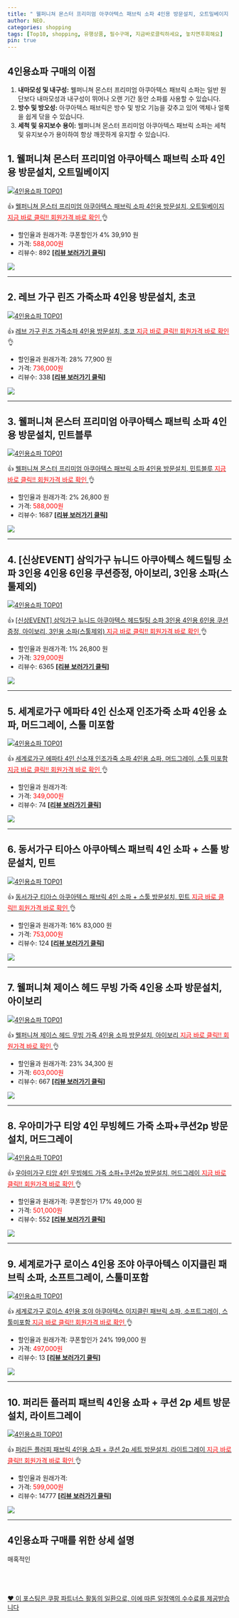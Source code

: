 ```yaml
---
title: " 웰퍼니쳐 몬스터 프리미엄 아쿠아텍스 패브릭 소파 4인용 방문설치, 오트밀베이지  가격 최저가 할인가 4인용쇼파 최저가 추천 제품 비교"
author: NEO.
categories: shopping
tags: [Top10, shopping, 유행상품, 필수구매, 지금바로클릭하세요, 놓치면후회해요]
pin: true
---
```

## 4인용쇼파 구매의 이점
1. **내마모성 및 내구성:** 웰퍼니쳐 몬스터 프리미엄 아쿠아텍스 패브릭 소파는 일반 원단보다 내마모성과 내구성이 뛰어나 오랜 기간 동안 소파를 사용할 수 있습니다.
2. **방수 및 방오성:** 아쿠아텍스 패브릭은 방수 및 방오 기능을 갖추고 있어 액체나 얼룩을 쉽게 닦을 수 있습니다.
3. **세척 및 유지보수 용이:** 웰퍼니쳐 몬스터 프리미엄 아쿠아텍스 패브릭 소파는 세척 및 유지보수가 용이하여 항상 깨끗하게 유지할 수 있습니다.

   

## 1.  웰퍼니쳐 몬스터 프리미엄 아쿠아텍스 패브릭 소파 4인용 방문설치, 오트밀베이지 

[![4인용쇼파 TOP01](https://thumbnail10.coupangcdn.com/thumbnails/remote/490x490ex/image/retail/images/322404748338317-2bbab84e-69f3-49b9-8955-3527d9205a1b.jpg)](https://link.coupang.com/re/AFFSDP?lptag=AF3617701&subid=GithubCoopas&pageKey=6342384309&traceid=V0-153&itemId=13311862384&vendorItemId=77069659562)


👍 [ 웰퍼니쳐 몬스터 프리미엄 아쿠아텍스 패브릭 소파 4인용 방문설치, 오트밀베이지  <font color=red> 지금 바로 클릭!! 회원가격 바로 확인 </font> ](https://link.coupang.com/re/AFFSDP?lptag=AF3617701&subid=GithubCoopas&pageKey=6342384309&traceid=V0-153&itemId=13311862384&vendorItemId=77069659562) 👌 


- 할인율과 원래가격: 쿠폰할인가 4%  39,910   원
- 가격: <span style='color:red'>588,000원</span>
- 리뷰수: 892  [**[리뷰 보러가기 클릭]**](https://link.coupang.com/re/AFFSDP?lptag=AF3617701&subid=GithubCoopas&pageKey=6342384309&traceid=V0-153&itemId=13311862384&vendorItemId=77069659562)

[![](/discount_price.png)](https://link.coupang.com/re/AFFSDP?lptag=AF3617701&subid=GithubCoopas&pageKey=6342384309&traceid=V0-153&itemId=13311862384&vendorItemId=77069659562)

---


   

## 2.  레브 가구 린즈 가죽소파 4인용 방문설치, 초코 

[![4인용쇼파 TOP01](https://thumbnail6.coupangcdn.com/thumbnails/remote/490x490ex/image/rs_quotation_api/tl6jsdzt/2c8058c6624b48cd856894eadaba19cd.jpg)](https://link.coupang.com/re/AFFSDP?lptag=AF3617701&subid=GithubCoopas&pageKey=6868159319&traceid=V0-153&itemId=16421506667&vendorItemId=83612390498)


👍 [ 레브 가구 린즈 가죽소파 4인용 방문설치, 초코  <font color=red> 지금 바로 클릭!! 회원가격 바로 확인 </font> ](https://link.coupang.com/re/AFFSDP?lptag=AF3617701&subid=GithubCoopas&pageKey=6868159319&traceid=V0-153&itemId=16421506667&vendorItemId=83612390498) 👌 


- 할인율과 원래가격: 28%  77,900   원
- 가격: <span style='color:red'>736,000원</span>
- 리뷰수: 338  [**[리뷰 보러가기 클릭]**](https://link.coupang.com/re/AFFSDP?lptag=AF3617701&subid=GithubCoopas&pageKey=6868159319&traceid=V0-153&itemId=16421506667&vendorItemId=83612390498)

[![](/discount_price.png)](https://link.coupang.com/re/AFFSDP?lptag=AF3617701&subid=GithubCoopas&pageKey=6868159319&traceid=V0-153&itemId=16421506667&vendorItemId=83612390498)

---


   

## 3.  웰퍼니쳐 몬스터 프리미엄 아쿠아텍스 패브릭 소파 4인용 방문설치, 민트블루 

[![4인용쇼파 TOP01](https://thumbnail6.coupangcdn.com/thumbnails/remote/490x490ex/image/retail/images/5902678217524893-e91f7050-cae9-4ad6-88f3-c2d924808e82.jpg)](https://link.coupang.com/re/AFFSDP?lptag=AF3617701&subid=GithubCoopas&pageKey=6342384309&traceid=V0-153&itemId=9785670336&vendorItemId=77069659545)


👍 [ 웰퍼니쳐 몬스터 프리미엄 아쿠아텍스 패브릭 소파 4인용 방문설치, 민트블루  <font color=red> 지금 바로 클릭!! 회원가격 바로 확인 </font> ](https://link.coupang.com/re/AFFSDP?lptag=AF3617701&subid=GithubCoopas&pageKey=6342384309&traceid=V0-153&itemId=9785670336&vendorItemId=77069659545) 👌 


- 할인율과 원래가격: 2%  26,800   원
- 가격: <span style='color:red'>588,000원</span>
- 리뷰수: 1687  [**[리뷰 보러가기 클릭]**](https://link.coupang.com/re/AFFSDP?lptag=AF3617701&subid=GithubCoopas&pageKey=6342384309&traceid=V0-153&itemId=9785670336&vendorItemId=77069659545)

[![](/discount_price.png)](https://link.coupang.com/re/AFFSDP?lptag=AF3617701&subid=GithubCoopas&pageKey=6342384309&traceid=V0-153&itemId=9785670336&vendorItemId=77069659545)

---


   

## 4.  [신상EVENT] 삼익가구 뉴니드 아쿠아텍스 헤드틸팅 소파 3인용 4인용 6인용 쿠션증정, 아이보리, 3인용 소파(스툴제외) 

[![4인용쇼파 TOP01](https://thumbnail8.coupangcdn.com/thumbnails/remote/490x490ex/image/vendor_inventory/026b/a09d4f28c79c07b8fe1ac4918b045ae50aecae5d8ecf76e0926493ada501.jpg)](https://link.coupang.com/re/AFFSDP?lptag=AF3617701&subid=GithubCoopas&pageKey=7743794325&traceid=V0-153&itemId=20841000888&vendorItemId=87908659245)


👍 [ [신상EVENT] 삼익가구 뉴니드 아쿠아텍스 헤드틸팅 소파 3인용 4인용 6인용 쿠션증정, 아이보리, 3인용 소파(스툴제외)  <font color=red> 지금 바로 클릭!! 회원가격 바로 확인 </font> ](https://link.coupang.com/re/AFFSDP?lptag=AF3617701&subid=GithubCoopas&pageKey=7743794325&traceid=V0-153&itemId=20841000888&vendorItemId=87908659245) 👌 


- 할인율과 원래가격: 1%  26,800   원
- 가격: <span style='color:red'>329,000원</span>
- 리뷰수: 6365  [**[리뷰 보러가기 클릭]**](https://link.coupang.com/re/AFFSDP?lptag=AF3617701&subid=GithubCoopas&pageKey=7743794325&traceid=V0-153&itemId=20841000888&vendorItemId=87908659245)

[![](/discount_price.png)](https://link.coupang.com/re/AFFSDP?lptag=AF3617701&subid=GithubCoopas&pageKey=7743794325&traceid=V0-153&itemId=20841000888&vendorItemId=87908659245)

---


   

## 5.  세계로가구 에파타 4인 신소재 인조가죽 소파 4인용 쇼파, 머드그레이, 스툴 미포함 

[![4인용쇼파 TOP01](https://thumbnail6.coupangcdn.com/thumbnails/remote/490x490ex/image/vendor_inventory/700e/92adc9ca3db91df638b996215543751ec88e6337a804a32b31711b35ce9f.jpg)](https://link.coupang.com/re/AFFSDP?lptag=AF3617701&subid=GithubCoopas&pageKey=6147399424&traceid=V0-153&itemId=11840169957&vendorItemId=79113518772)


👍 [ 세계로가구 에파타 4인 신소재 인조가죽 소파 4인용 쇼파, 머드그레이, 스툴 미포함  <font color=red> 지금 바로 클릭!! 회원가격 바로 확인 </font> ](https://link.coupang.com/re/AFFSDP?lptag=AF3617701&subid=GithubCoopas&pageKey=6147399424&traceid=V0-153&itemId=11840169957&vendorItemId=79113518772) 👌 


- 할인율과 원래가격: 
- 가격: <span style='color:red'>349,000원</span>
- 리뷰수: 74  [**[리뷰 보러가기 클릭]**](https://link.coupang.com/re/AFFSDP?lptag=AF3617701&subid=GithubCoopas&pageKey=6147399424&traceid=V0-153&itemId=11840169957&vendorItemId=79113518772)

[![](/discount_price.png)](https://link.coupang.com/re/AFFSDP?lptag=AF3617701&subid=GithubCoopas&pageKey=6147399424&traceid=V0-153&itemId=11840169957&vendorItemId=79113518772)

---


   

## 6.  동서가구 티아스 아쿠아텍스 패브릭 4인 소파 + 스툴 방문설치, 민트 

[![4인용쇼파 TOP01](https://thumbnail7.coupangcdn.com/thumbnails/remote/490x490ex/image/rs_quotation_api/mvmevsht/df17cebcf4c34ddd9bbe1ac759a5ac8b.jpg)](https://link.coupang.com/re/AFFSDP?lptag=AF3617701&subid=GithubCoopas&pageKey=6622798443&traceid=V0-153&itemId=15064538173&vendorItemId=82286861760)


👍 [ 동서가구 티아스 아쿠아텍스 패브릭 4인 소파 + 스툴 방문설치, 민트  <font color=red> 지금 바로 클릭!! 회원가격 바로 확인 </font> ](https://link.coupang.com/re/AFFSDP?lptag=AF3617701&subid=GithubCoopas&pageKey=6622798443&traceid=V0-153&itemId=15064538173&vendorItemId=82286861760) 👌 


- 할인율과 원래가격: 16%  83,000   원
- 가격: <span style='color:red'>753,000원</span>
- 리뷰수: 124  [**[리뷰 보러가기 클릭]**](https://link.coupang.com/re/AFFSDP?lptag=AF3617701&subid=GithubCoopas&pageKey=6622798443&traceid=V0-153&itemId=15064538173&vendorItemId=82286861760)

[![](/discount_price.png)](https://link.coupang.com/re/AFFSDP?lptag=AF3617701&subid=GithubCoopas&pageKey=6622798443&traceid=V0-153&itemId=15064538173&vendorItemId=82286861760)

---


   

## 7.  웰퍼니쳐 제이스 헤드 무빙 가죽 4인용 소파 방문설치, 아이보리 

[![4인용쇼파 TOP01](https://thumbnail7.coupangcdn.com/thumbnails/remote/490x490ex/image/rs_quotation_api/ud3pimyz/87c7ac60d41242be86812ad659a6786d.jpg)](https://link.coupang.com/re/AFFSDP?lptag=AF3617701&subid=GithubCoopas&pageKey=6865611274&traceid=V0-153&itemId=16408854015&vendorItemId=83599916632)


👍 [ 웰퍼니쳐 제이스 헤드 무빙 가죽 4인용 소파 방문설치, 아이보리  <font color=red> 지금 바로 클릭!! 회원가격 바로 확인 </font> ](https://link.coupang.com/re/AFFSDP?lptag=AF3617701&subid=GithubCoopas&pageKey=6865611274&traceid=V0-153&itemId=16408854015&vendorItemId=83599916632) 👌 


- 할인율과 원래가격: 23%  34,300   원
- 가격: <span style='color:red'>603,000원</span>
- 리뷰수: 667  [**[리뷰 보러가기 클릭]**](https://link.coupang.com/re/AFFSDP?lptag=AF3617701&subid=GithubCoopas&pageKey=6865611274&traceid=V0-153&itemId=16408854015&vendorItemId=83599916632)

[![](/discount_price.png)](https://link.coupang.com/re/AFFSDP?lptag=AF3617701&subid=GithubCoopas&pageKey=6865611274&traceid=V0-153&itemId=16408854015&vendorItemId=83599916632)

---


   

## 8.  우아미가구 티앙 4인 무빙헤드 가죽 소파+쿠션2p 방문설치, 머드그레이 

[![4인용쇼파 TOP01](https://thumbnail10.coupangcdn.com/thumbnails/remote/490x490ex/image/retail/images/2023/06/26/11/1/cfcfc61a-574d-413f-8adc-01b7f5785993.jpg)](https://link.coupang.com/re/AFFSDP?lptag=AF3617701&subid=GithubCoopas&pageKey=7424875026&traceid=V0-153&itemId=19270854636&vendorItemId=86386054671)


👍 [ 우아미가구 티앙 4인 무빙헤드 가죽 소파+쿠션2p 방문설치, 머드그레이  <font color=red> 지금 바로 클릭!! 회원가격 바로 확인 </font> ](https://link.coupang.com/re/AFFSDP?lptag=AF3617701&subid=GithubCoopas&pageKey=7424875026&traceid=V0-153&itemId=19270854636&vendorItemId=86386054671) 👌 


- 할인율과 원래가격: 쿠폰할인가 17%  49,000   원
- 가격: <span style='color:red'>501,000원</span>
- 리뷰수: 552  [**[리뷰 보러가기 클릭]**](https://link.coupang.com/re/AFFSDP?lptag=AF3617701&subid=GithubCoopas&pageKey=7424875026&traceid=V0-153&itemId=19270854636&vendorItemId=86386054671)

[![](/discount_price.png)](https://link.coupang.com/re/AFFSDP?lptag=AF3617701&subid=GithubCoopas&pageKey=7424875026&traceid=V0-153&itemId=19270854636&vendorItemId=86386054671)

---


   

## 9.  세계로가구 로이스 4인용 조야 아쿠아텍스 이지클린 패브릭 소파, 소프트그레이, 스툴미포함 

[![4인용쇼파 TOP01](https://thumbnail7.coupangcdn.com/thumbnails/remote/490x490ex/image/vendor_inventory/6c6f/b9c50fbf819ca37e677cdad7c2d84ecb4c4259107292714ed7ab07342d25.jpg)](https://link.coupang.com/re/AFFSDP?lptag=AF3617701&subid=GithubCoopas&pageKey=6514428846&traceid=V0-153&itemId=14403548939&vendorItemId=81647610797)


👍 [ 세계로가구 로이스 4인용 조야 아쿠아텍스 이지클린 패브릭 소파, 소프트그레이, 스툴미포함  <font color=red> 지금 바로 클릭!! 회원가격 바로 확인 </font> ](https://link.coupang.com/re/AFFSDP?lptag=AF3617701&subid=GithubCoopas&pageKey=6514428846&traceid=V0-153&itemId=14403548939&vendorItemId=81647610797) 👌 


- 할인율과 원래가격: 쿠폰할인가 24%  199,000   원
- 가격: <span style='color:red'>497,000원</span>
- 리뷰수: 13  [**[리뷰 보러가기 클릭]**](https://link.coupang.com/re/AFFSDP?lptag=AF3617701&subid=GithubCoopas&pageKey=6514428846&traceid=V0-153&itemId=14403548939&vendorItemId=81647610797)

[![](/discount_price.png)](https://link.coupang.com/re/AFFSDP?lptag=AF3617701&subid=GithubCoopas&pageKey=6514428846&traceid=V0-153&itemId=14403548939&vendorItemId=81647610797)

---


   

## 10.  퍼리든 플러피 패브릭 4인용 쇼파 + 쿠션 2p 세트 방문설치, 라이트그레이 

[![4인용쇼파 TOP01](https://thumbnail10.coupangcdn.com/thumbnails/remote/490x490ex/image/retail/images/700155404586160-ca66e610-410b-4779-9fe4-f0955a082f2d.jpg)](https://link.coupang.com/re/AFFSDP?lptag=AF3617701&subid=GithubCoopas&pageKey=7648421905&traceid=V0-153&itemId=20343667317&vendorItemId=87428381205)


👍 [ 퍼리든 플러피 패브릭 4인용 쇼파 + 쿠션 2p 세트 방문설치, 라이트그레이  <font color=red> 지금 바로 클릭!! 회원가격 바로 확인 </font> ](https://link.coupang.com/re/AFFSDP?lptag=AF3617701&subid=GithubCoopas&pageKey=7648421905&traceid=V0-153&itemId=20343667317&vendorItemId=87428381205) 👌 


- 할인율과 원래가격: 
- 가격: <span style='color:red'>599,000원</span>
- 리뷰수: 14777  [**[리뷰 보러가기 클릭]**](https://link.coupang.com/re/AFFSDP?lptag=AF3617701&subid=GithubCoopas&pageKey=7648421905&traceid=V0-153&itemId=20343667317&vendorItemId=87428381205)

[![](/discount_price.png)](https://link.coupang.com/re/AFFSDP?lptag=AF3617701&subid=GithubCoopas&pageKey=7648421905&traceid=V0-153&itemId=20343667317&vendorItemId=87428381205)

---
## 4인용쇼파 구매를 위한 상세 설명
 매혹적인<br><br><br><br><br> [ ❤  이 포스팅은 쿠팡 파트너스 활동의 일환으로, 이에 따른 일정액의 수수료를 제공받습니다](https://link.coupang.com/a/bcEFyh)